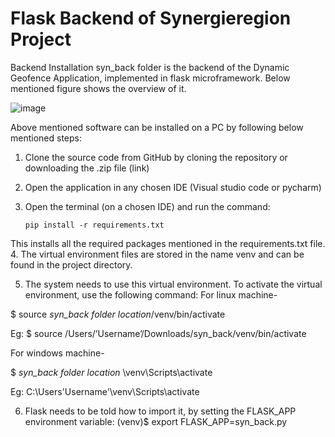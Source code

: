 # Flask Backend of Synergieregion Project
Backend Installation
syn_back folder is the backend of the Dynamic Geofence Application, implemented in flask microframework. Below mentioned figure shows the overview of it.


![image](https://github.com/SowjanyaKrishna/Dynamic-Geofence-for-Autonomous-Transport-Robots-AGV-in-Indoor-Logistics/assets/128833366/a28bb23a-3be0-4dc0-b38c-442d72c3dfe0)


Above mentioned software can be installed on a PC by following below mentioned steps:

1. Clone the source code from GitHub by cloning the repository or downloading the .zip file (link)

2. Open the application in any chosen IDE (Visual studio code or pycharm)

3. Open the terminal (on a chosen IDE) and run the command:
  
       pip install -r requirements.txt
  
This installs all the required packages mentioned in the requirements.txt file.
4. The virtual environment files are stored in the name venv and can be found in the project directory.

5. The system needs to use this virtual environment. To activate the virtual environment, use the following command:
For linux machine-
  
  $ source *syn_back folder location*/venv/bin/activate
    
Eg: $ source /Users/’Username’/Downloads/syn_back/venv/bin/activate

For windows machine-
 
 $ *syn_back folder location* \venv\Scripts\activate
 
Eg: C:\Users\'Username'\venv\Scripts\activate

6. Flask needs to be told how to import it, by setting the FLASK_APP environment variable:
(venv)$ export FLASK_APP=syn_back.py
